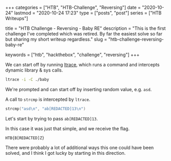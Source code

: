 +++
categories  = ["HTB", "HTB-Challenge", "Reversing"]
date        = "2020-10-24"
lastmod     = "2020-10-24 17:23"
type        = ["posts", "post"]
series      = ["HTB Writeups"]

title = "HTB Challenge - Reversing - Baby RE"
description = "This is the first challenge I've completed which was retired. By far the easiest solve so far but sharing my short writeup regardless."
slug = "htb-challenge-reversing-baby-re"

keywords = ["htb", "hackthebox", "challenge", "reversing"]
+++

We can start off by running [ltrace](https://man7.org/linux/man-pages/man1/ltrace.1.html), which runs a command and intercepts dynamic library & sys calls.

```bash
ltrace -i -C ./baby
```

We're prompted and can start off by inserting random value, e.g. `asd`.

A call to `strcmp` is intercepted by `ltrace`.

```c++
strcmp("asd\n", "ab[REDACTED]13\n")
```

Let's start by trying to pass `ab[REDACTED]13`.

In this case it was just that simple, and we receive the flag.

```text
HTB{B[REDACTED]Z}
```

There were probably a lot of additional ways this one could have been solved, and I think I got lucky by starting in this direction.
